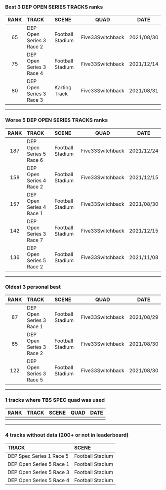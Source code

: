 ### Best 3 DEP OPEN SERIES TRACKS ranks
|RANK|TRACK|SCENE|QUAD|DATE|
|:---:|:---|:---|:---:|:---:|
|65|DEP Open Series 3 Race 2|Football Stadium|Five33Switchback|2021/08/30|
|75|DEP Open Series 3 Race 4|Football Stadium|Five33Switchback|2021/12/14|
|80|DEP Open Series 3 Race 3|Karting Track|Five33Switchback|2021/08/31|
---
### Worse 5 DEP OPEN SERIES TRACKS ranks
|RANK|TRACK|SCENE|QUAD|DATE|
|:---:|:---|:---|:---:|:---:|
|187|DEP Open Series 5 Race 6|Football Stadium|Five33Switchback|2021/12/24|
|158|DEP Open Series 4 Race 2|Football Stadium|Five33Switchback|2021/12/15|
|157|DEP Open Series 4 Race 1|Football Stadium|Five33Switchback|2021/08/30|
|142|DEP Open Series 3 Race 7|Football Stadium|Five33Switchback|2021/12/15|
|136|DEP Open Series 5 Race 2|Football Stadium|Five33Switchback|2021/11/08|
---
### Oldest 3 personal best
|RANK|TRACK|SCENE|QUAD|DATE|
|:---:|:---|:---|:---:|:---:|
|87|DEP Open Series 3 Race 1|Football Stadium|Five33Switchback|2021/08/29|
|65|DEP Open Series 3 Race 2|Football Stadium|Five33Switchback|2021/08/30|
|122|DEP Open Series 3 Race 5|Football Stadium|Five33Switchback|2021/08/30|
---
### 1 tracks where TBS SPEC quad was used
|RANK|TRACK|SCENE|QUAD|DATE|
|:---:|:---|:---|:---:|:---:|
||||||
---
### 4 tracks without data (200+ or not in leaderboard)
|TRACK|SCENE|
|:---|:---|
|DEP Spec Series 1 Race 5|Football Stadium|
|DEP Open Series 5 Race 1|Football Stadium|
|DEP Open Series 5 Race 3|Football Stadium|
|DEP Open Series 5 Race 4|Football Stadium|
